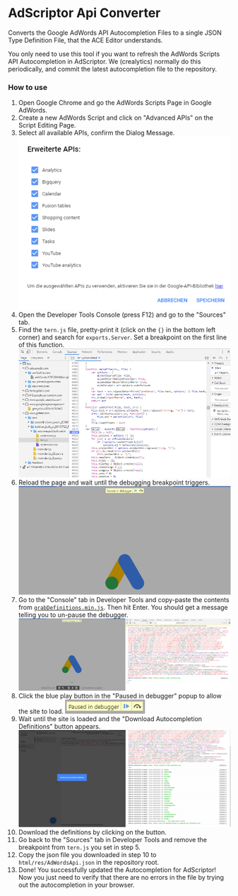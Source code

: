 # AdScriptor Api Converter
Converts the Google AdWords API Autocompletion Files to a single JSON Type Definition File, that the ACE Editor understands.

You only need to use this tool if you want to refresh the AdWords Scripts API Autocompletion in AdScriptor.
We (crealytics) normally do this periodically, and commit the latest autocompletion file to the repository.


### How to use
1.  Open Google Chrome and go the AdWords Scripts Page in Google AdWords.
2.  Create a new AdWords Script and click on "Advanced APIs" on the Script Editing Page.
3.  Select all available APIs, confirm the Dialog Message.
    ![Selecting all advanced APIs](docs/images/apis.png)
4.  Open the Developer Tools Console (press F12) and go to the "Sources" tab.
5.  Find the `tern.js` file, pretty-print it (click on the `{}` in the bottom left corner) and search for `exports.Server`.
    Set a breakpoint on the first line of this function.
    ![Set ternjs breakpoint](docs/images/tern_breakpoint.png)
6.  Reload the page and wait until the debugging breakpoint triggers.
    ![Wait for debugger](docs/images/debugger_pause.png)
7.  Go to the "Console" tab in Developer Tools and copy-paste the contents from [`grabDefinitions.min.js`](grabDefinitions.min.js).
    Then hit Enter. You should get a message telling you to un-pause the debugger.
    ![Paste Snippet](docs/images/paste_snippet.png)
8.  Click the blue play button in the "Paused in debugger" popup to allow the site to load.
    ![Click Play](docs/images/continue_execution.png)
9.  Wait until the site is loaded and the "Download Autocompletion Definitions" button appears.
    ![Wait for Definitions](docs/images/wait_for_definitions.png)
10. Download the definitions by clicking on the button.
11. Go back to the "Sources" tab in Developer Tools and remove the breakpoint from `tern.js` you set in step 5.
12. Copy the json file you downloaded in step 10 to `html/res/AdWordsApi.json` in the repository root.
13. Done! You successfully updated the Autocompletion for AdScriptor!<br />
    Now you just need to verify that there are no errors in the file by trying out the autocompletion in your browser.

